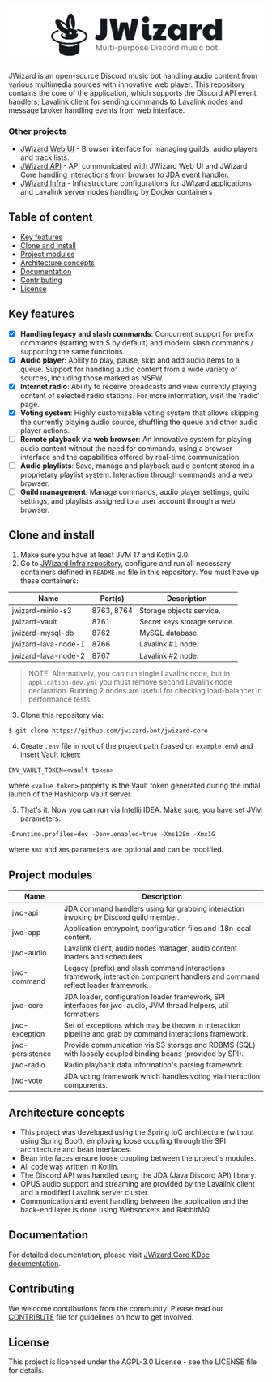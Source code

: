 ![](.github/banner.png)

JWizard is an open-source Discord music bot handling audio content from various multimedia sources with innovative web
player. This repository contains the core of the application, which supports the Discord API event handlers, Lavalink
client for sending commands to Lavalink nodes and message broker handling events from web interface.

### Other projects

* [JWizard Web UI](https://github.com/jwizard-bot/jwizard-web) - Browser interface for managing guilds, audio players
  and track lists.
* [JWizard API](https://github.com/jwizard-bot/jwizard-api) - API communicated with JWizard Web UI and JWizard Core
  handling interactions from browser to JDA event handler.
* [JWizard Infra](https://github.com/jwizard-bot/jwizard-infra) - Infrastructure configurations for JWizard applications
  and Lavalink server nodes handling by Docker containers

## Table of content

* [Key features](#key-features)
* [Clone and install](#clone-and-install)
* [Project modules](#project-modules)
* [Architecture concepts](#architecture-concepts)
* [Documentation](#documentation)
* [Contributing](#contributing)
* [License](#license)

## Key features

- [x] **Handling legacy and slash commands**: Concurrent support for prefix commands (starting with $ by default) and
  modern slash commands / supporting the same functions.
- [x] **Audio player**: Ability to play, pause, skip and add audio items to a queue. Support for handling audio content
  from a wide variety of sources, including those marked as NSFW.
- [x] **Internet radio**: Ability to receive broadcasts and view currently playing content of selected radio stations.
  For more information, visit the 'radio' page.
- [x] **Voting system**: Highly customizable voting system that allows skipping the currently playing audio source,
  shuffling the queue and other audio player actions.
- [ ] **Remote playback via web browser**: An innovative system for playing audio content without the need for commands,
  using a browser interface and the capabilities offered by real-time communication.
- [ ] **Audio playlists**: Save, manage and playback audio content stored in a proprietary playlist system. Interaction
  through commands and a web browser.
- [ ] **Guild management**: Manage commands, audio player settings, guild settings, and playlists assigned to a user
  account through a web browser.

## Clone and install

1. Make sure you have at least JVM 17 and Kotlin 2.0.
2. Go to [JWizard Infra repository](https://github.com/jwizard-bot/jwizard-infra), configure and run all necessary
   containers defined in `README.md` file in this repository. You must have up these containers:

| Name                | Port(s)    | Description                  |
|---------------------|------------|------------------------------|
| jwizard-minio-s3    | 8763, 8764 | Storage objects service.     |
| jwizard-vault       | 8761       | Secret keys storage service. |
| jwizard-mysql-db    | 8762       | MySQL database.              |
| jwizard-lava-node-1 | 8766       | Lavalink #1 node.            |
| jwizard-lava-node-2 | 8767       | Lavalink #2 node.            |

> NOTE: Alternatively, you can run single Lavalink node, but in `application-dev.yml` you must remove second Lavalink
> node declaration. Running 2 nodes are useful for checking load-balancer in performance tests.

3. Clone this repository via:

```shell
$ git clone https://github.com/jwizard-bot/jwizard-core
```

4. Create `.env` file in root of the project path (based on `example.env`) and insert Vault token:

```properties
ENV_VAULT_TOKEN=<vault token>
```

where `<value token>` property is the Vault token generated during the initial launch of the Hashicorp Vault server.

5. That's it. Now you can run via Intellij IDEA. Make sure, you have set JVM parameters:

```
-Druntime.profiles=dev -Denv.enabled=true -Xms128m -Xmx1G
```

where `Xmx` and `Xms` parameters are optional and can be modified.

## Project modules

| Name            | Description                                                                                                                    |
|-----------------|--------------------------------------------------------------------------------------------------------------------------------|
| jwc-api         | JDA command handlers using for grabbing interaction invoking by Discord guild member.                                          |
| jwc-app         | Application entrypoint, configuration files and i18n local content.                                                            |
| jwc-audio       | Lavalink client, audio nodes manager, audio content loaders and schedulers.                                                    |
| jwc-command     | Legacy (prefix) and slash command interactions framework, interaction component handlers and command reflect loader framework. |
| jwc-core        | JDA loader, configuration loader framework, SPI interfaces for jwc-audio, JVM thread helpers, util formatters.                 |
| jwc-exception   | Set of exceptions which may be thrown in interaction pipeline and grab by command interactions framework.                      |
| jwc-persistence | Provide communication via S3 storage and RDBMS (SQL) with loosely coupled binding beans (provided by SPI).                     |
| jwc-radio       | Radio playback data information's parsing framework.                                                                           |
| jwc-vote        | JDA voting framework which handles voting via interaction components.                                                          |

## Architecture concepts

* This project was developed using the Spring IoC architecture (without using Spring Boot), employing loose coupling
  through the SPI architecture and bean interfaces.
* Bean interfaces ensure loose coupling between the project's modules.
* All code was written in Kotlin.
* The Discord API was handled using the JDA (Java Discord API) library.
* OPUS audio support and streaming are provided by the Lavalink client and a modified Lavalink server cluster.
* Communication and event handling between the application and the back-end layer is done using Websockets and RabbitMQ.

## Documentation

For detailed documentation, please visit [JWizard Core KDoc documentation](https://docs.jwizard.pl/jwc).

## Contributing

We welcome contributions from the community! Please read our [CONTRIBUTE](./CONTRIBUTE.md) file for guidelines on how
to get involved.

## License

This project is licensed under the AGPL-3.0 License - see the LICENSE file for details.
